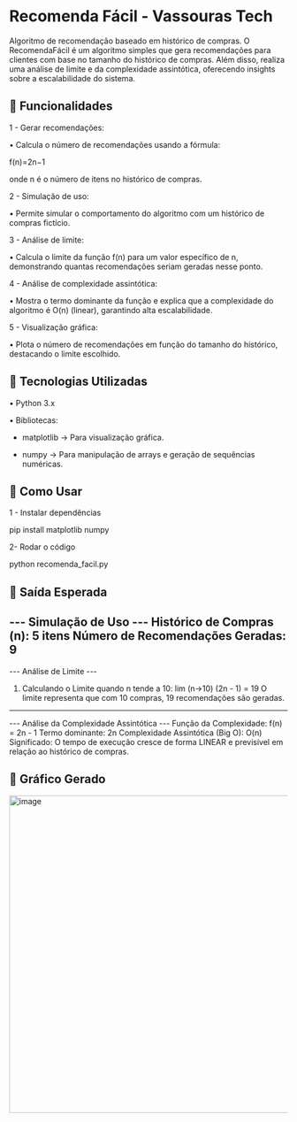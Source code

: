 # Recomenda Fácil - Vassouras Tech

Algoritmo de recomendação baseado em histórico de compras.
O RecomendaFácil é um algoritmo simples que gera recomendações para clientes com base no tamanho do histórico de compras. Além disso, realiza uma análise de limite e da complexidade assintótica, oferecendo insights sobre a escalabilidade do sistema.

## 🔹 Funcionalidades

1 - Gerar recomendações:

• Calcula o número de recomendações usando a fórmula:

f(n)=2n−1

onde n é o número de itens no histórico de compras.

2 - Simulação de uso:

• Permite simular o comportamento do algoritmo com um histórico de compras fictício.

3 - Análise de limite:

• Calcula o limite da função f(n) para um valor específico de n, demonstrando quantas recomendações seriam geradas nesse ponto.

4 - Análise de complexidade assintótica:

• Mostra o termo dominante da função e explica que a complexidade do algoritmo é O(n) (linear), garantindo alta escalabilidade.

5 - Visualização gráfica:

• Plota o número de recomendações em função do tamanho do histórico, destacando o limite escolhido.

## 🔹 Tecnologias Utilizadas

• Python 3.x

• Bibliotecas:

- matplotlib → Para visualização gráfica.

- numpy → Para manipulação de arrays e geração de sequências numéricas.

## 🔹 Como Usar

1 - Instalar dependências

pip install matplotlib numpy

2- Rodar o código

python recomenda_facil.py

## 🔹 Saída Esperada

--- Simulação de Uso ---
Histórico de Compras (n): 5 itens
Número de Recomendações Geradas: 9
------------------------------
--- Análise de Limite ---
1. Calculando o Limite quando n tende a 10:
   lim (n->10) (2n - 1) = 19
   O limite representa que com 10 compras, 19 recomendações são geradas.
------------------------------
--- Análise da Complexidade Assintótica ---
Função da Complexidade: f(n) = 2n - 1
Termo dominante: 2n
Complexidade Assintótica (Big O): O(n)
Significado: O tempo de execução cresce de forma LINEAR e previsível em relação ao histórico de compras.

## 🔹 Gráfico Gerado

<img width="802" height="574" alt="image" src="https://github.com/user-attachments/assets/d2938081-6111-4436-8c11-adb1afe98c77" />
